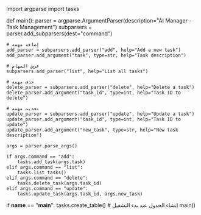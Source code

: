 
import argparse
import tasks

def main():
    parser = argparse.ArgumentParser(description="AI Manager - Task Management")
    subparsers = parser.add_subparsers(dest="command")

    # إضافة مهمة
    add_parser = subparsers.add_parser("add", help="Add a new task")
    add_parser.add_argument("task", type=str, help="Task description")

    # عرض المهام
    subparsers.add_parser("list", help="List all tasks")

    # حذف مهمة
    delete_parser = subparsers.add_parser("delete", help="Delete a task")
    delete_parser.add_argument("task_id", type=int, help="Task ID to delete")

    # تحديث مهمة
    update_parser = subparsers.add_parser("update", help="Update a task")
    update_parser.add_argument("task_id", type=int, help="Task ID to update")
    update_parser.add_argument("new_task", type=str, help="New task description")

    args = parser.parse_args()

    if args.command == "add":
        tasks.add_task(args.task)
    elif args.command == "list":
        tasks.list_tasks()
    elif args.command == "delete":
        tasks.delete_task(args.task_id)
    elif args.command == "update":
        tasks.update_task(args.task_id, args.new_task)

if __name__ == "__main__":
    tasks.create_table()  # إنشاء الجدول عند بدء التشغيل
    main()
